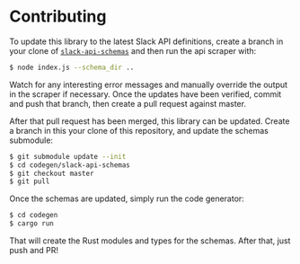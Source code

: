 # Contributing

To update this library to the latest Slack API definitions, create a branch in your clone of [`slack-api-schemas`](https://github.com/slack-rs/slack-api-schemas) and then run the api scraper with:

```bash
$ node index.js --schema_dir ..
```

Watch for any interesting error messages and manually override the output in the scraper if necessary. Once the updates have been verified, commit and push that branch, then create a pull request against master.

After that pull request has been merged, this library can be updated. Create a branch in this your clone of this repository, and update the schemas submodule:

```bash
$ git submodule update --init
$ cd codegen/slack-api-schemas
$ git checkout master
$ git pull
```

Once the schemas are updated, simply run the code generator:

```bash
$ cd codegen
$ cargo run
```

That will create the Rust modules and types for the schemas. After that, just push and PR!
